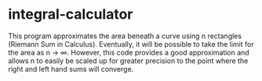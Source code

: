 # integral-calculator
This program approximates the area beneath a curve using n rectangles (Riemann Sum in Calculus). Eventually, it will be possible to take the limit for the area as n → ∞. However, this code provides a good approximation and allows n to easily be scaled up for greater precision to the point where the right and left hand sums will converge.
